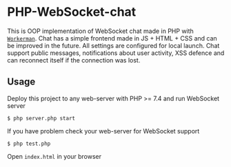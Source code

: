 # PHP-WebSocket-chat
This is OOP implementation of WebSocket chat made in PHP with [`Workerman`](https://github.com/walkor/Workerman).
Chat has a simple frontend made in JS + HTML + CSS and can be improved in the future.
All settings are configured for local launch. Chat support public messages, notifications about user activity, XSS defence and can reconnect itself if the connection was lost.

## Usage

Deploy this project to any web-server with PHP >= 7.4 and run WebSocket server

    $ php server.php start

If you have problem check your web-server for WebSocket support

    $ php test.php

Open `index.html` in your browser
